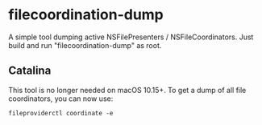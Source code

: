 # filecoordination-dump
A simple tool dumping active NSFilePresenters / NSFileCoordinators. Just build and run "filecoordination-dump" as root.

## Catalina
This tool is no longer needed on macOS 10.15+. To get a dump of all file coordinators, you can now use:

```
fileproviderctl coordinate -e
```
